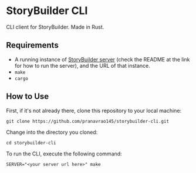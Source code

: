 # StoryBuilder CLI

CLI client for StoryBuilder. Made in Rust.

## Requirements

- A running instance of [StoryBuilder server](https://github.com/pranavrao145/storybuilder-server) (check the README at the link for how to run the server), and the URL of that instance.
- `make`
- `cargo`

## How to Use

First, if it's not already there, clone this repository to your local machine:

```
git clone https://github.com/pranavrao145/storybuilder-cli.git
```

Change into the directory you cloned:

```
cd storybuilder-cli
```

To run the CLI, execute the following command:

```
SERVER="<your server url here>" make
```

